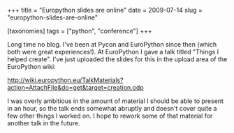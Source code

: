+++
title = "Europython slides are online"
date = 2009-07-14
slug = "europython-slides-are-online"

[taxonomies]
tags = ["python", "conference"]
+++

Long time no blog. I've been at Pycon and EuroPython since then (which
both were great experiences!). At EuroPython I gave a talk titled
"Things I helped create". I've just uploaded the slides for this in the
upload area of the EuroPython wiki:

<http://wiki.europython.eu/TalkMaterials?action=AttachFile&do=get&target=creation.odp>

I was overly ambitious in the amount of material I should be able to
present in an hour, so the talk ends somewhat abruptly and doesn't cover
quite a few other things I worked on. I hope to rework some of that
material for another talk in the future.

